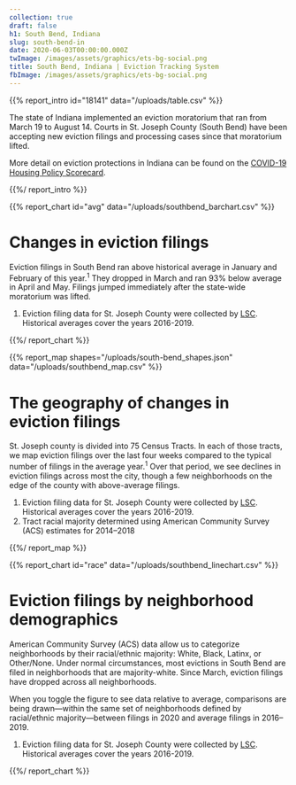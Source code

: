 ```yaml
---
collection: true
draft: false
h1: South Bend, Indiana
slug: south-bend-in
date: 2020-06-03T00:00:00.000Z
twImage: /images/assets/graphics/ets-bg-social.png
title: South Bend, Indiana | Eviction Tracking System
fbImage: /images/assets/graphics/ets-bg-social.png
---
```


{{% report_intro id="18141" data="/uploads/table.csv" %}}

The state of Indiana implemented an eviction moratorium that ran from March 19 to August 14. Courts in St. Joseph County (South Bend) have been accepting new eviction filings and processing cases since that moratorium lifted.

More detail on eviction protections in Indiana can be found on the [COVID-19 Housing Policy Scorecard](https://evictionlab.org/covid-policy-scorecard/in/).

{{%/ report_intro %}}



{{% report_chart id="avg" data="/uploads/southbend_barchart.csv" %}}





# Changes in eviction filings

Eviction filings in South Bend ran above historical average in January and February of this year.<sup>1</sup> They dropped in March and ran 93% below average in April and May. Filings jumped immediately after the state-wide moratorium was lifted.

1. Eviction filing data for St. Joseph County were collected by [LSC](https://www.lsc.gov/). Historical averages cover the years 2016-2019.




{{%/ report_chart %}}



{{% report_map shapes="/uploads/south-bend_shapes.json" data="/uploads/southbend_map.csv" %}}





# The geography of changes in eviction filings

St. Joseph county is divided into 75 Census Tracts. In each of those tracts, we map eviction filings over the last four weeks compared to the typical number of filings in the average year.<sup>1</sup> Over that period, we see declines in eviction filings across most the city, though a few neighborhoods on the edge of the county with above-average filings.

1. Eviction filing data for St. Joseph County were collected by [LSC](https://www.lsc.gov/). Historical averages cover the years 2016-2019.
2. Tract racial majority determined using American Community Survey (ACS) estimates for 2014–2018




{{%/ report_map %}}



{{% report_chart id="race" data="/uploads/southbend_linechart.csv" %}}





# Eviction filings by neighborhood demographics

American Community Survey (ACS) data allow us to categorize neighborhoods by their racial/ethnic majority: White, Black, Latinx, or Other/None. Under normal circumstances, most evictions in South Bend are filed in neighborhoods that are majority-white. Since March, eviction filings have dropped across all neighborhoods.

When you toggle the figure to see data relative to average, comparisons are being drawn—within the same set of neighborhoods defined by racial/ethnic majority—between filings in 2020 and average filings in 2016–2019.

1. Eviction filing data for St. Joseph County were collected by [LSC](https://www.lsc.gov/). Historical averages cover the years 2016-2019.





{{%/ report_chart %}}